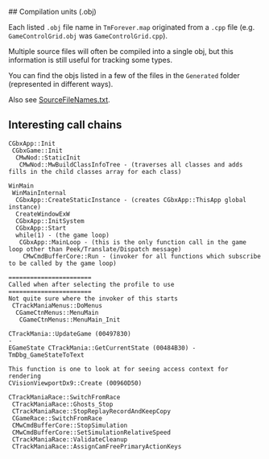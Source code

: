 ﻿﻿## Compilation units (.obj)

Each listed `.obj` file name in `TmForever.map` originated from a `.cpp` file (e.g. `GameControlGrid.obj` was `GameControlGrid.cpp`).

Multiple source files will often be compiled into a single obj, but this information is still useful for tracking some types.

You can find the objs listed in a few of the files in the `Generated` folder (represented in different ways).

Also see [SourceFileNames.txt](SourceFileNames.txt).

## Interesting call chains

```
CGbxApp::Init
 CGbxGame::Init
  CMwNod::StaticInit
   CMwNod::MwBuildClassInfoTree - (traverses all classes and adds fills in the child classes array for each class)
```

```
WinMain
 WinMainInternal
  CGbxApp::CreateStaticInstance - (creates CGbxApp::ThisApp global instance)
  CreateWindowExW
  CGbxApp::InitSystem
  CGbxApp::Start
  while(1) - (the game loop)
   CGbxApp::MainLoop - (this is the only function call in the game loop other than Peek/Translate/Dispatch message)
    CMwCmdBufferCore::Run - (invoker for all functions which subscribe to be called by the game loop)
```

```
======================= 
Called when after selecting the profile to use
=======================
Not quite sure where the invoker of this starts
 CTrackManiaMenus::DoMenus
  CGameCtnMenus::MenuMain
   CGameCtnMenus::MenuMain_Init
```

```
CTrackMania::UpdateGame (00497830)
- 
EGameState CTrackMania::GetCurrentState (00484B30) - TmDbg_GameStateToText
```

```
This function is one to look at for seeing access context for rendering
CVisionViewportDx9::Create (00960D50)
```

```
CTrackManiaRace::SwitchFromRace
 CTrackManiaRace::Ghosts_Stop
 CTrackManiaRace::StopReplayRecordAndKeepCopy
 CGameRace::SwitchFromRace
 CMwCmdBufferCore::StopSimulation
 CMwCmdBufferCore::SetSimulationRelativeSpeed
 CTrackManiaRace::ValidateCleanup
 CTrackManiaRace::AssignCamFreePrimaryActionKeys
```